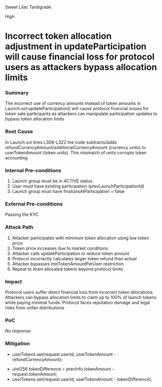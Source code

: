 Sweet Lilac Tardigrade

High

# Incorrect token allocation adjustment in updateParticipation will cause financial loss for protocol users as attackers bypass allocation limits

### Summary

The incorrect use of currency amounts instead of token amounts in Launch.sol:updateParticipation() will cause protocol financial losses for token sale participants as attackers can manipulate participation updates to bypass token allocation limits

### Root Cause

In Launch.sol lines L308-L322 the code subtracts/adds refundCurrencyAmount/additionalCurrencyAmount (currency units) to userTokenAmount (token units). This mismatch of units corrupts token accounting

### Internal Pre-conditions

1. Launch group must be in ACTIVE status
2. User must have existing participation (prevLaunchParticipationId)
3. Launch group must have finalizesAtParticipation = false

### External Pre-conditions

Passing the KYC 

### Attack Path


1. Attacker participates with minimum token allocation using low token price
2. Token price increases due to market conditions
3. Attacker calls updateParticipation to reduce token amount
4. Protocol incorrectly calculates larger token refund than actual
5. Attacker bypasses minTokenAmountPerUser restriction
6. Repeat to drain allocated tokens beyond protocol limits

### Impact

Protocol users suffer direct financial loss from incorrect token allocations. Attackers can bypass allocation limits to claim up to 100% of launch tokens while paying minimal funds. Protocol faces reputation damage and legal risks from unfair distributions

### PoC

_No response_

### Mitigation

- userTokens.set(request.userId, userTokenAmount - refundCurrencyAmount);
+ uint256 tokenDifference = prevInfo.tokenAmount - request.tokenAmount;
+ userTokens.set(request.userId, userTokenAmount - tokenDifference);